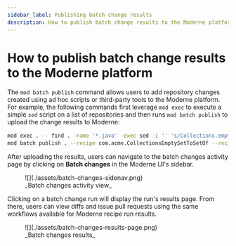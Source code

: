 ```yaml
---
sidebar_label: Publishing batch change results
description: How to publish batch change results to the Moderne platform.
---
```


# How to publish batch change results to the Moderne platform

The `mod batch publish` command allows users to add repository changes created using ad hoc scripts or third-party tools to the Moderne platform. For example, the following commands first leverage `mod exec` to execute a simple `sed` script on a list of repositories and then runs `mod batch publish` to upload the change results to Moderne:

```bash
mod exec . -- find . -name '*.java' -exec sed -i '' 's/Collections.emptySet()/Set.of()/g' {} ';'
mod batch publish . --recipe com.acme.CollectionsEmptySetToSetOf --recipe-name "Prefer Set#of over Collections#emptySet" --recipe-description "Migrate uses of java.util.Collections#emptySet to Java 9's java.util.Set#of" --recipe-run ChangeCampaign20250419 -- git diff
```

After uploading the results, users can navigate to the batch changes activity page by clicking on **Batch changes** in the Moderne UI's sidebar.

<figure>
  ![](./assets/batch-changes-sidenav.png)
  <figcaption>_Batch changes activity view_</figcaption>
</figure>

Clicking on a batch change run will display the run's results page. From there, users can view diffs and issue pull requests using the same workflows available for Moderne recipe run results.

<figure>
  ![](./assets/batch-changes-results-page.png)
  <figcaption>_Batch changes results_</figcaption>
</figure>
